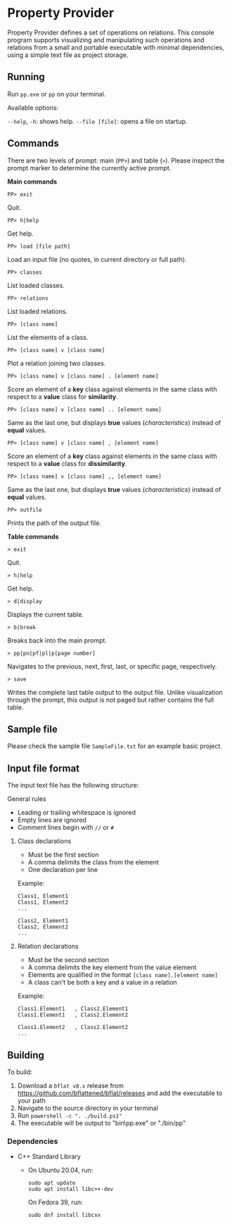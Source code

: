 # Property Provider

Property Provider defines a set of operations on relations. This console program supports visualizing and manipulating such operations and relations from a small and portable executable with minimal dependencies, using a simple text file as project storage.

## Running

Run `pp.exe` or `pp` on your terminal.

Available options:

`--help`, `-h`: shows help.
`--file [file]`: opens a file on startup.

## Commands

There are two levels of prompt: main (`PP>`) and table (`>`). Please inspect the prompt marker to determine the currently active prompt.

**Main commands**

`PP> exit`

Quit.

`PP> h|help`

Get help.

`PP> load [file path]`

Load an input file (no quotes, in current directory or full path).

`PP> classes`

List loaded classes.

`PP> relations`

List loaded relations.

`PP> [class name]`

List the elements of a class.

`PP> [class name] v [class name]`

Plot a relation joining two classes.

`PP> [class name] v [class name] . [element name]`

Score an element of a **key** class against elements in the same class with respect to a **value** class for **similarity**.

`PP> [class name] v [class name] .. [element name]`

Same as the last one, but displays **true** values (*characteristics*) instead of **equal** values.

`PP> [class name] v [class name] , [element name]`

Score an element of a **key** class against elements in the same class with respect to a **value** class for **dissimilarity**.

`PP> [class name] v [class name] ,, [element name]`

Same as the last one, but displays **true** values (*characteristics*) instead of **equal** values.

`PP> outfile`

Prints the path of the output file.

**Table commands**

`> exit`

Quit.

`> h|help`

Get help.

`> d|display`

Displays the current table.

`> b|break`

Breaks back into the main prompt.

`> pp|pn|pf|pl|p[page number]`

Navigates to the previous, next, first, last, or specific page, respectively.

`> save`

Writes the complete last table output to the output file. Unlike visualization through the prompt, this output is not paged but rather contains the full table.

## Sample file

Please check the sample file `SampleFile.txt` for an example basic project.

## Input file format

The input text file has the following structure:

General rules

- Leading or trailing whitespace is ignored
- Empty lines are ignored
- Comment lines begin with `//` or `#`

1. Class declarations

   - Must be the first section
   - A comma delimits the class from the element
   - One declaration per line

   Example:

   ```
   Class1, Element1
   Class1, Element2
   ...
   
   Class2, Element1
   Class2, Element2
   ...
   ```

2. Relation declarations

   - Must be the second section
   - A comma delimits the key element from the value element
   - Elements are qualified in the format `[class name].[element name]`
   - A class can't be both a key and a value in a relation

   Example:

   ```
   Class1.Element1   , Class2.Element1
   Class1.Element1   , Class2.Element2
   
   Class1.Element2   , Class2.Element2
   ...
   ```

## Building

To build:

1. Download a `bflat v8.x` release from https://github.com/bflattened/bflat/releases and add the executable to your path
2. Navigate to the source directory in your terminal
3. Run `powershell -c ". ./build.ps1"`
4. The executable will be output to "bin\pp.exe" or "./bin/pp"

### Dependencies

- C++ Standard Library

  - On Ubuntu 20.04, run:

    ```
    sudo apt update
    sudo apt install libc++-dev
    ```

    On Fedora 39, run:
    
    ```
    sudo dnf install libcxx
    ```
